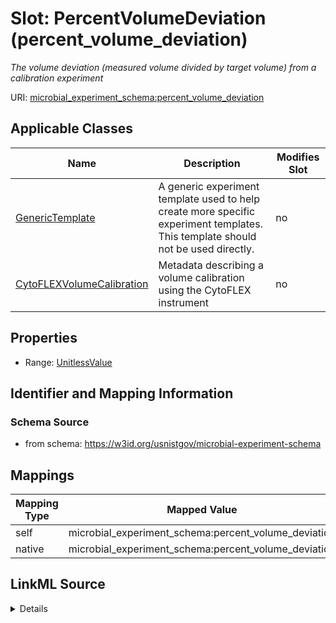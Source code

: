 

# Slot: PercentVolumeDeviation (percent_volume_deviation)




_The volume deviation (measured volume divided by target volume) from a calibration experiment_







URI: [microbial_experiment_schema:percent_volume_deviation](https://w3id.org/usnistgov/microbial-experiment-schema/percent_volume_deviation)



<!-- no inheritance hierarchy -->





## Applicable Classes

| Name | Description | Modifies Slot |
| --- | --- | --- |
| [GenericTemplate](GenericTemplate.md) | A generic experiment template used to help create more specific experiment templates. This template should not be used directly. |  no  |
| [CytoFLEXVolumeCalibration](CytoFLEXVolumeCalibration.md) | Metadata describing a volume calibration using the CytoFLEX instrument |  no  |







## Properties

* Range: [UnitlessValue](UnitlessValue.md)





## Identifier and Mapping Information







### Schema Source


* from schema: https://w3id.org/usnistgov/microbial-experiment-schema




## Mappings

| Mapping Type | Mapped Value |
| ---  | ---  |
| self | microbial_experiment_schema:percent_volume_deviation |
| native | microbial_experiment_schema:percent_volume_deviation |




## LinkML Source

<details>
```yaml
name: percent_volume_deviation
description: The volume deviation (measured volume divided by target volume) from
  a calibration experiment
title: PercentVolumeDeviation
from_schema: https://w3id.org/usnistgov/microbial-experiment-schema
rank: 1000
alias: percent_volume_deviation
domain_of:
- CytoFLEXVolumeCalibration
- GenericTemplate
range: UnitlessValue
required: false

```
</details>